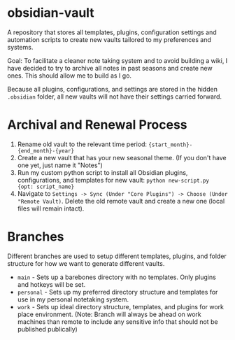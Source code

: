# obsidian-vault
A repository that stores all templates, plugins, configuration settings and automation scripts to create new vaults tailored to my preferences and systems.

 Goal: To facilitate a cleaner note taking system and to avoid building a wiki, I have decided to try to archive all notes in past seasons and create new ones. This should allow me to build as I go.

Because all plugins, configurations, and settings are stored in the hidden `.obsidian` folder, all new vaults will not have their settings carried forward. 

# Archival and Renewal Process
1. Rename old vault to the relevant time period: `{start_month}-{end_month}-{year}`
2. Create a new vault that has your new seasonal theme. (If you don't have one yet, just name it "Notes")
3. Run my custom python script to install all Obsidian plugins, configurations, and templates for new vault: `python new-script.py {opt: script_name}`
4. Navigate to `Settings -> Sync (Under "Core Plugins") -> Choose (Under "Remote Vault)`. Delete the old remote vault and create a new one (local files will remain intact).

# Branches
Different branches are used to setup different templates, plugins, and folder structure for how we want to generate different vaults.
- `main` - Sets up a barebones directory with no templates. Only plugins and hotkeys will be set.
- `personal` - Sets up my preferred directory structure and templates for use in my personal notetaking system.
- `work` - Sets up ideal directory structure, templates, and plugins for work place environment. (Note: Branch will always be ahead on work machines than remote to include any sensitive info that should not be published publically)